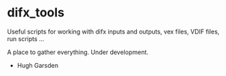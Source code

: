 # difx_tools
Useful scripts for working with difx inputs and outputs, vex files, VDIF files, run scripts ...

A place to gather everything. Under development.

- Hugh Garsden
